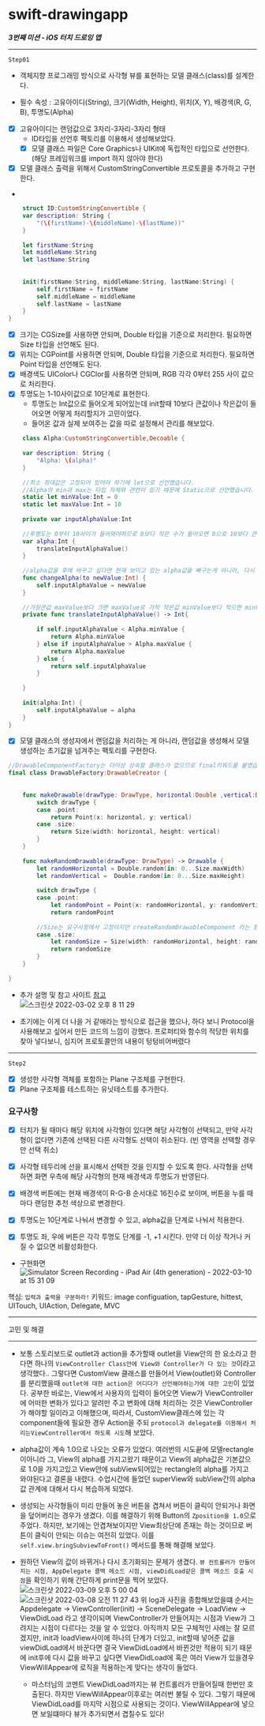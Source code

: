 # swift-drawingapp

***3번째 미션 - iOS 터치 드로잉 앱*** 

- - - - 
`Step01`

- 객체지향 프로그래밍 방식으로 사각형 뷰를 표현하는 모델 클래스(class)를 설계한다.

- 필수 속성 : 
고유아이디(String), 크기(Width, Height), 위치(X, Y), 배경색(R, G, B), 투명도(Alpha)
- [X] 고유아이디는 랜덤값으로 3자리-3자리-3자리 형태
	- ID타입을 선언후 팩토리를 이용해서 생성해보았다.
    - [X] 모델 클래스 파일은 Core Graphics나 UIKit에 독립적인 타입으로 선언한다. (해당 프레임워크를 import 하지 않아야 한다)
- [X] 모델 클래스 출력을 위해서 CustomStringConvertible 프로토콜을 추가하고 구현한다.
- 
~~~swift
    struct ID:CustomStringConvertible {
    var description: String {
        "(\(firstName)-\(middleName)-\(lastName))"
    }
    
    let firstName:String
    let middleName:String
    let lastName:String
    
    
    init(firstName:String, middleName:String, lastName:String) {
        self.firstName = firstName
        self.middleName = middleName
        self.lastName = lastName
    }
}
~~~

- [X] 크기는 CGSize를 사용하면 안되며, Double 타입을 기준으로 처리한다. 필요하면 Size 타입을 선언해도 된다.
- [X] 위치는 CGPoint를 사용하면 안되며, Double 타입을 기준으로 처리한다. 필요하면 Point 타입을 선언해도 된다.
- [X] 배경색도 UIColor나 CGClor를 사용하면 안되며, RGB 각각 0부터 255 사이 값으로 처리한다.
- [X] 투명도는 1-10사이값으로 10단계로 표현한다.
	- 투명도는 Int값으로 들어오게 되어있는데 init할때 10보다 큰값이나 작은값이 들어오면 어떻게 처리할지가 고민이었다.
    - 들어온 값과 실제 보여주는 값을 따로 설정해서 관리를 해보았다.
    
~~~swift
    class Alpha:CustomStringConvertible,Decoable {
    
    var description: String {
        "Alpha: \(alpha)"
    }
    
    //최소 최대값은 고정되어 있어야 하기에 let으로 선언했습니다.
    //Alpha의 min과 max는 타입 자체와 관련이 있기 때문에 Static으로 선언했습니다.
    static let minValue:Int = 0
    static let maxValue:Int = 10
    
    private var inputAlphaValue:Int
    
    //투명도는 0부터 10사이가 들어와야하므로 0보다 작은 수가 들어오면 0으로 10보다 큰 수가 들어오면 10으로 변환한다.
    var alpha:Int {
        translateInputAlphaValue()
    }
    
    //alpha값을 후에 바꾸고 싶다면 현재 보이고 있는 alpha값을 빠구는게 아니라, 다시 inputValue를 이용해서 계산해야 하므로 changeAlpha메서드를 선언했다.
    func changeAlpha(to newValue:Int) {
        self.inputAlphaValue = newValue
    }
    
    //가장큰값 maxValue보다 크면 maxValue로 가작 작은값 minValue보다 작으면 minValue를 주도록 했습니다.
    private func translateInputAlphaValue() -> Int{
        
        if self.inputAlphaValue < Alpha.minValue {
            return Alpha.minValue
        } else if inputAlphaValue > Alpha.maxValue {
            return Alpha.maxValue
        } else {
            return self.inputAlphaValue
        }
        
    }
    
    init(alpha:Int) {
        self.inputAlphaValue = alpha
    }
}
~~~
    
- [X] 모델 클래스의 생성자에서 랜덤값을 처리하는 게 아니라, 랜덤값을 생성해서 모델 생성하는 초기값을 넘겨주는 팩토리를 구현한다.
~~~swift
//DrawableComponentFactory는 더이상 상속할 클래스가 없으므로 final키워드를 붙였습니다.
final class DrawableFactory:DrawableCreator {
    
    
    func makeDrawable(drawType: DrawType, horizontal:Double ,vertical:Double ) -> Drawable {
        switch drawType {
        case .point:
            return Point(x: horizontal, y: vertical)
        case .size:
            return Size(width: horizontal, height: vertical)
        }
    }
    
    func makeRandomDrawable(drawType: DrawType) -> Drawable {
        let randomHorizontal = Double.random(in: 0...Size.maxWidth)
        let randomVertical =  Double.random(in: 0...Size.maxHeight)
        
        switch drawType {
        case .point:
            let randomPoint = Point(x: randomHorizontal, y: randomVertical)
            return randomPoint
            
        //Size는 요구사항에서 고정이지만 createRandomDrawableComponent 라는 함수에서 point만 만들 수 있는것은 이상하다고 생각해서 Size도 추가했습니다.
        case .size:
            let randomSize = Size(width: randomHorizontal, height: randomVertical)
            return randomSize
        }
    }
    
}
~~~

- 추가 설명 및 참고 사이트 [참고](https://icksw.tistory.com/237)  
![스크린샷 2022-03-02 오후 8 11 29](https://user-images.githubusercontent.com/80263729/156350841-385334f4-dcde-4b38-a995-83ac1dc265bf.png)

- 초기에는 이게 더 나을 거 같애라는 방식으로 접근을 했으나,
하다 보니 Protocol을 사용해보고 싶어서 만든 코드의 느낌이 강했다.
프로퍼티와 함수의 적당한 위치를 찾아 넣다보니, 심지어 프로토콜안의 내용이 텅텅비어버렸다


- - -

`Step2`
- [X] 생성한 사각형 객체를 포함하는 Plane 구조체를 구현한다.
- [X] Plane 구조체를 테스트하는 유닛테스트를 추가한다.

### 요구사항
- [X] 터치가 될 때마다 해당 위치에 사각형이 있다면 해당 사각형이 선택되고, 만약 사각형이 없다면 기존에 선택된 다른 사각형도 선택이 취소된다. (빈 영역을 선택할 경우만 선택 취소)

- [X] 사각형 테두리에 선을 표시해서 선택한 것을 인지할 수 있도록 한다. 사각형을 선택하면 화면 우측에 해당 사각형의 현재 배경색과 투명도가 반영된다.

- [X] 배경색 버튼에는 현재 배경색이 R-G-B 순서대로 16진수로 보이며, 버튼을 누를 때마다 랜덤한 추천 색상으로 변경한다.

- [X] 투명도는 10단계로 나눠서 변경할 수 있고, alpha값을 단계로 나눠서 적용한다.

- [X] 투명도 좌, 우에 버튼은 각각 투명도 단계를 -1, +1 시킨다. 만약 더 이상 작거나 커질 수 없으면 비활성화한다.

- 구현화면  
![Simulator Screen Recording - iPad Air (4th generation) - 2022-03-10 at 15 31 09](https://user-images.githubusercontent.com/80263729/157603298-9cf69f96-21e9-4ce6-8dc3-c65e966ed395.gif)

핵심: `입력과 출력을 구분하라!`
키워드: image configuation, tapGesture, hittest, UITouch, UIAction, Delegate, MVC
- - -
고민 및 해결
- - -
- 보통 스토리보드로 outlet과 action을 추가할때 outlet을 View안의 한 요소라고 한다면 하나의 `ViewController Class안에 View와 Controller가 다 있는 것`이라고 생각했다..
그렇다면 CustomView 클래스를 만들어서 View(outlet)와 Controller를 분리했을때 `outlet에 대한 action은 어디다가 선언해야하는가에 대한 고민`이 있었다.
공부한 바로는, View에서 사용자의 입력이 들어오면 View가 ViewController에 어떠한 변화가 있다고 알려만 주고 변화에 대해 처리하는 것은 ViewController가 해야할 일이라고 이해했으며,
따라서, CustomView클래스에 있는 각 component들에 필요한 경우 Action을 주되 `protocol과 delegate를 이용해서 처리는ViewController에서 하도록 시도`해 보았다.

- alpha값이 계속 1.0으로 나오는 오류가 있었다.
여러번의 시도끝에 모델rectangle이아니라 그, View의 alpha를 가지고왔기 때문이고
View의 alpha값은 기본값으로 1.0을 가지고있고 View안에 subView되어있는 rectangle의 alpha를 가지고 와야된다고 결론을 내렸다.
수업시간에 들었던 superView와 subView간의 alpha값 관계에 대해서 다시 복습하게 되었다.

- 생성되는 사각형들이 미리 만들어 놓은 버튼을 겹쳐서 버튼이 클릭이 안되거나 화면을 덮어버리는 경우가 생겼다.
이를 해결하기 위해 Button의 `Zposition을 1.0`으로 주었다.
하지만, 보기에는 안겹쳐보이지만 View최상단에 존재는 하는 것이므로 버튼이 클릭이 안되는 이슈는 여전히 있었다.
이를 `self.view.bringSubviewToFront()` 메서드를 통해 해결해 보았다.

- 원하던 View의 값이 바뀌거나 다시 초기화되는 문제가 생겼다.
`뷰 컨트롤러가 만들어지는 시점, AppDelegate 콜백 메소드 시점, viewDidLoad같은 콜백 메소드 호출 시점`을 확인하기 위해 간단하게 print문을 찍어 보았다.
![스크린샷 2022-03-09 오후 5 00 04](https://user-images.githubusercontent.com/80263729/157397924-6cedc5ad-a0a1-42a8-80af-e12545cb3c07.png)
![스크린샷 2022-03-08 오전 11 27 43](https://user-images.githubusercontent.com/80263729/157393672-57cb7906-89df-406b-8d99-c571d527904f.png)
위 log과 사진을 종합해보았을떄 순서는 Appdelegate -> ViewController(init) -> SceneDelegate -> 
LoadView -> ViewDidLoad 라고 생각이되며 ViewController가 만들어지는 시점과 View가 그려지는 시점이 다르다는 것을 
알 수 있었다.
아직까지 모든 구체적인 사례는 잘 모르겠지만,  init과 loadView사이에 하나의 단계가 더있고, init할때 넣어준 값을  viewDidLoad에서 바꾼다면 결국 ViewDidLoad에서 바뀐것만 적용이 되기 때문에 init후에 다시 값을 바꾸고 싶다면 ViewDidLoad에 혹은 여러 View가 있을경우 ViewWillAppear에 로직을 적용하는게 맞다는 생각이 들었다.
	- 마스터님의 코멘트
ViewDidLoad까지는 뷰 컨트롤러가 만들어질때 한번만 호출된다.
하지만 ViewWillAppear이후로는 여러번 불릴 수 있다.
그렇기 때문에 ViewDidLoad를 마지막 시점으로 사용되는 것이다.
ViewWillAppear에 넣으면 보일떄마다 뷰가 추가되면서 겹칠수도 있다!
